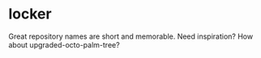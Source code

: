 # locker
Great repository names are short and memorable. Need inspiration? How about upgraded-octo-palm-tree?
